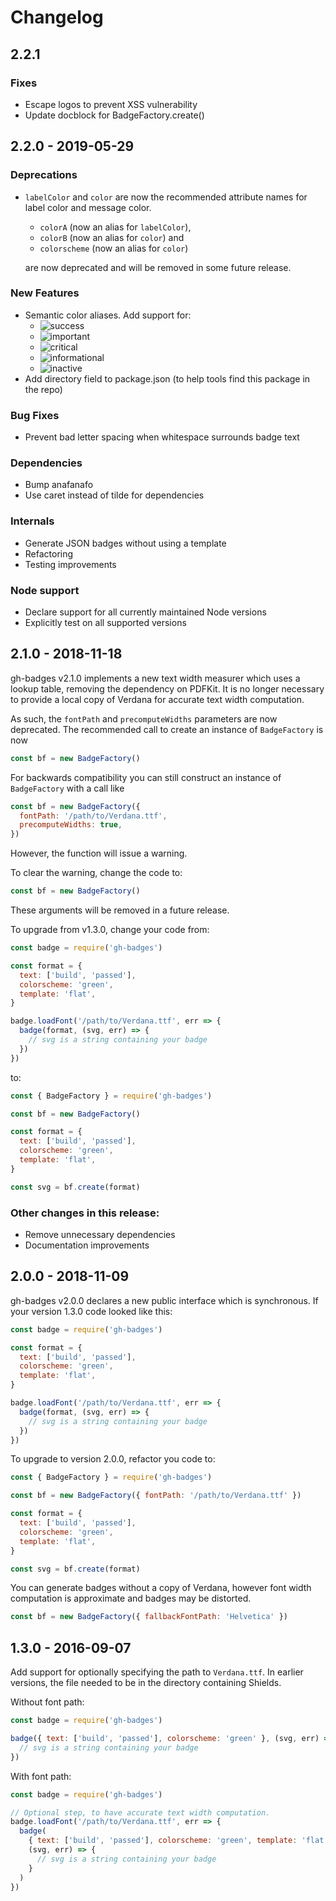 # Changelog

## 2.2.1

### Fixes

- Escape logos to prevent XSS vulnerability
- Update docblock for BadgeFactory.create()

## 2.2.0 - 2019-05-29

### Deprecations

- `labelColor` and `color` are now the recommended attribute names for label color and message color.

  - `colorA` (now an alias for `labelColor`),
  - `colorB` (now an alias for `color`) and
  - `colorscheme` (now an alias for `color`)

  are now deprecated and will be removed in some future release.

### New Features

- Semantic color aliases. Add support for:
  - ![success](https://img.shields.io/badge/success-success.svg)
  - ![important](https://img.shields.io/badge/important-important.svg)
  - ![critical](https://img.shields.io/badge/critical-critical.svg)
  - ![informational](https://img.shields.io/badge/informational-informational.svg)
  - ![inactive](https://img.shields.io/badge/inactive-inactive.svg)
- Add directory field to package.json (to help tools find this package in the repo)

### Bug Fixes

- Prevent bad letter spacing when whitespace surrounds badge text

### Dependencies

- Bump anafanafo
- Use caret instead of tilde for dependencies

### Internals

- Generate JSON badges without using a template
- Refactoring
- Testing improvements

### Node support

- Declare support for all currently maintained Node versions
- Explicitly test on all supported versions

## 2.1.0 - 2018-11-18

gh-badges v2.1.0 implements a new text width measurer which uses a lookup table, removing the dependency
on PDFKit. It is no longer necessary to provide a local copy of Verdana for accurate text width computation.

As such, the `fontPath` and `precomputeWidths` parameters are now deprecated. The recommended call to create an instance of `BadgeFactory` is now

```js
const bf = new BadgeFactory()
```

For backwards compatibility you can still construct an instance of `BadgeFactory` with a call like

```js
const bf = new BadgeFactory({
  fontPath: '/path/to/Verdana.ttf',
  precomputeWidths: true,
})
```

However, the function will issue a warning.

To clear the warning, change the code to:

```js
const bf = new BadgeFactory()
```

These arguments will be removed in a future release.

To upgrade from v1.3.0, change your code from:

```js
const badge = require('gh-badges')

const format = {
  text: ['build', 'passed'],
  colorscheme: 'green',
  template: 'flat',
}

badge.loadFont('/path/to/Verdana.ttf', err => {
  badge(format, (svg, err) => {
    // svg is a string containing your badge
  })
})
```

to:

```js
const { BadgeFactory } = require('gh-badges')

const bf = new BadgeFactory()

const format = {
  text: ['build', 'passed'],
  colorscheme: 'green',
  template: 'flat',
}

const svg = bf.create(format)
```

### Other changes in this release:

- Remove unnecessary dependencies
- Documentation improvements

## 2.0.0 - 2018-11-09

gh-badges v2.0.0 declares a new public interface which is synchronous.
If your version 1.3.0 code looked like this:

```js
const badge = require('gh-badges')

const format = {
  text: ['build', 'passed'],
  colorscheme: 'green',
  template: 'flat',
}

badge.loadFont('/path/to/Verdana.ttf', err => {
  badge(format, (svg, err) => {
    // svg is a string containing your badge
  })
})
```

To upgrade to version 2.0.0, refactor you code to:

```js
const { BadgeFactory } = require('gh-badges')

const bf = new BadgeFactory({ fontPath: '/path/to/Verdana.ttf' })

const format = {
  text: ['build', 'passed'],
  colorscheme: 'green',
  template: 'flat',
}

const svg = bf.create(format)
```

You can generate badges without a copy of Verdana, however font width computation is approximate and badges may be distorted.

```js
const bf = new BadgeFactory({ fallbackFontPath: 'Helvetica' })
```

## 1.3.0 - 2016-09-07

Add support for optionally specifying the path to `Verdana.ttf`. In earlier versions, the file needed to be in the directory containing Shields.

Without font path:

```js
const badge = require('gh-badges')

badge({ text: ['build', 'passed'], colorscheme: 'green' }, (svg, err) => {
  // svg is a string containing your badge
})
```

With font path:

```js
const badge = require('gh-badges')

// Optional step, to have accurate text width computation.
badge.loadFont('/path/to/Verdana.ttf', err => {
  badge(
    { text: ['build', 'passed'], colorscheme: 'green', template: 'flat' },
    (svg, err) => {
      // svg is a string containing your badge
    }
  )
})
```

